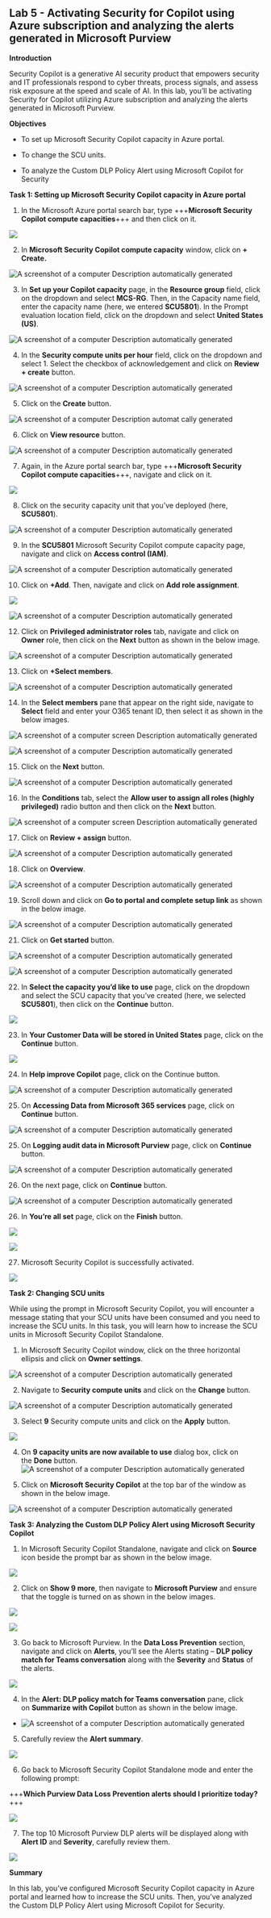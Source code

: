 ## **Lab 5 - Activating Security for Copilot using Azure subscription and analyzing the alerts generated in Microsoft Purview**

**Introduction**

Security Copilot is a generative AI security product that empowers
security and IT professionals respond to cyber threats, process signals,
and assess risk exposure at the speed and scale of AI. In this lab,
you’ll be activating Security for Copilot utilizing Azure subscription
and analyzing the alerts generated in Microsoft Purview.

**Objectives**

- To set up Microsoft Security Copilot capacity in Azure portal.

- To change the SCU units.

- To analyze the Custom DLP Policy Alert using Microsoft Copilot for
  Security

**Task 1: Setting up Microsoft Security Copilot capacity in Azure portal**

1. In the Microsoft Azure portal search bar, type +++**Microsoft Security Copilot compute capacities**+++ and then click on it.

![](./media/m1.png)

2. In **Microsoft Security Copilot compute capacity** window, click
on **+ Create.**

![A screenshot of a computer Description automatically
generated](./media/image2.png)

3. In **Set up your Copilot capacity** page, in the **Resource group**
field, click on the dropdown and select **MCS-RG**. Then, in the
Capacity name field, enter the capacity name (here, we entered
**SCU5801**). In the Prompt evaluation location field, click on the
dropdown and select **United States (US)**.

![A screenshot of a computer Description automatically
generated](./media/image3.png)

4. In the **Security compute units per hour** field, click on the
dropdown and select 1. Select the checkbox of acknowledgement and click
on **Review + create** button.

![A screenshot of a computer Description automatically
generated](./media/image4.png)

5. Click on the **Create** button.

![A screenshot of a computer Description automat cally
generated](./media/image5.png)

6. Click on **View resource** button.

![A screenshot of a computer Description automatically
generated](./media/image6.png)

7. Again, in the Azure portal search bar, type +++**Microsoft Security Copilot compute capacities**+++, navigate and click on it.

![](./media/m1.png)

8. Click on the security capacity unit that you’ve deployed (here, **SCU5801**).

![A screenshot of a computer Description automatically
generated](./media/image8.png)

9. In the **SCU5801** Microsoft Security Copilot compute capacity
page, navigate and click on **Access control (IAM)**.

![A screenshot of a computer Description automatically
generated](./media/image9.png)

10. Click on **+Add**. Then, navigate and click on **Add role
assignment**.

![](./media/image10.png)

![A screenshot of a computer Description automatically
generated](./media/image11.png)

12. Click on **Privileged administrator roles** tab, navigate and click
on **Owner** role, then click on the **Next** button as shown in the
below image.

![A screenshot of a computer Description automatically
generated](./media/image12.png)

13. Click on **+Select members**.

![A screenshot of a computer Description automatically
generated](./media/image13.png)

14. In the **Select members** pane that appear on the right side,
navigate to **Select** field and enter your O365 tenant ID, then select
it as shown in the below images.

![A screenshot of a computer screen Description automatically
generated](./media/image14.png)

![A screenshot of a computer Description automatically
generated](./media/image15.png)

15. Click on the **Next** button.

![A screenshot of a computer Description automatically
generated](./media/image16.png)

16. In the **Conditions** tab, select the **Allow user to assign all
roles (highly privileged)** radio button and then click on the **Next**
button.

![A screenshot of a computer screen Description automatically
generated](./media/image17.png)

17. Click on **Review + assign** button.

![A screenshot of a computer Description automatically
generated](./media/image18.png)

18. Click on **Overview**.

![A screenshot of a computer Description automatically
generated](./media/image19.png)

19. Scroll down and click on **Go to portal and complete setup link**
as shown in the below image.

![A screenshot of a computer Description automatically
generated](./media/image20.png)

21. Click on **Get started** button.

![A screenshot of a computer Description automatically
generated](./media/c1.png)

![A screenshot of a computer Description automatically
generated](./media/c2.png)

22. In **Select the capacity you’d like to use** page, click on the
dropdown and select the SCU capacity that you’ve created (here, we
selected **SCU5801**), then click on the **Continue** button.

![](./media/c3.png)

23. In **Your Customer Data will be stored in United States** page,
click on the **Continue** button.

![](./media/c4.png)

24. In **Help improve Copilot** page, click on the Continue button.

![A screenshot of a computer Description automatically
generated](./media/c6.png)

25. On **Accessing Data from Microsoft 365 services** page, click on **Continue** button.

![A screenshot of a computer Description automatically
generated](./media/c7.png)

25. On **Logging audit data in Microsoft Purview** page, click on **Continue** button.

![A screenshot of a computer Description automatically
generated](./media/c8.png)

26. On the next page, click on **Continue** button.

![A screenshot of a computer Description automatically
generated](./media/c9.png)

26. In **You’re all set** page, click on the **Finish** button.

![](./media/c10.png)

![](./media/c11.png)

27. Microsoft Security Copilot is successfully activated.

![](./media/c12.png)

**Task 2: Changing SCU units**

While using the prompt in Microsoft Security Copilot, you will
encounter a message stating that your SCU units have been consumed and
you need to increase the SCU units. In this task, you will learn how to
increase the SCU units in Microsoft Security Copilot Standalone.

1.  In Microsoft Security Copilot window, click on the three
    horizontal ellipsis and click on **Owner settings**.

![A screenshot of a computer Description automatically
generated](./media/c13.png)

2.  Navigate to **Security compute units** and click on the **Change**
    button.

![A screenshot of a computer Description automatically
generated](./media/c14.png)

3.  Select **9** Security compute units and click on the **Apply**
    button.

![](./media/image32.png)

4.  On **9 capacity units are now available to use** dialog box, click
    on the **Done** button.
 ![A screenshot of a computer Description automatically
 generated](./media/image33.png)

5. Click on **Microsoft Security Copilot** at the top bar of the window as shown in the below image.

 ![A screenshot of a computer Description automatically
 generated](./media/c15.png)

**Task 3: Analyzing the Custom DLP Policy Alert using Microsoft Security Copilot**

1. In Microsoft Security Copilot Standalone, navigate and click on **Source** icon beside the prompt bar as shown in the below image.

 ![](./media/c16.png)

2.  Click on **Show 9 more**, then navigate to **Microsoft Purview** and
    ensure that the toggle is turned on as shown in the below images.

 ![](./media/c17.png)

 ![](./media/c18.png)

3.  Go back to Microsoft Purview. In the **Data Loss Prevention**
    section, navigate and click on **Alerts**, you’ll see the Alerts
    stating – **DLP policy match for Teams conversation** along with the
    **Severity** and **Status** of the alerts.

 ![](./media/image38.png)

4.  In the **Alert: DLP policy match for Teams conversation** pane,
    click on **Summarize with Copilot** button as shown in the below
    image.

- ![A screenshot of a computer Description automatically
  generated](./media/image39.png)

5.  Carefully review the **Alert summary**.

 ![](./media/image40.png)

6.  Go back to Microsoft Security Copilot Standalone mode and enter
    the following prompt:

+++**Which Purview Data Loss Prevention alerts should I prioritize
today?**+++

 ![](./media/image41.png)

7.  The top 10 Microsoft Purview DLP alerts will be displayed along with
    **Alert ID** and **Severity**, carefully review them.

 ![](./media/image42.png)

**Summary**

In this lab, you’ve configured Microsoft Security Copilot capacity
in Azure portal and learned how to increase the SCU units. Then, you’ve
analyzed the Custom DLP Policy Alert using Microsoft Copilot for
Security.
